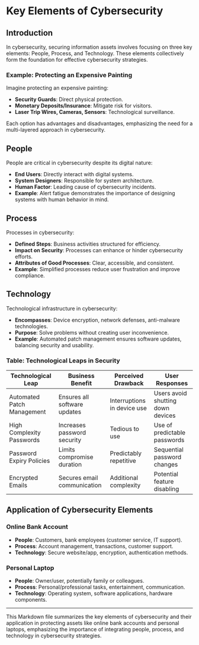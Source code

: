 # Key Elements of Cybersecurity

## Introduction

In cybersecurity, securing information assets involves focusing on three key elements: People, Process, and Technology. These elements collectively form the foundation for effective cybersecurity strategies.

### Example: Protecting an Expensive Painting

Imagine protecting an expensive painting:
- **Security Guards**: Direct physical protection.
- **Monetary Deposits/Insurance**: Mitigate risk for visitors.
- **Laser Trip Wires, Cameras, Sensors**: Technological surveillance.

Each option has advantages and disadvantages, emphasizing the need for a multi-layered approach in cybersecurity.

## People

People are critical in cybersecurity despite its digital nature:
- **End Users**: Directly interact with digital systems.
- **System Designers**: Responsible for system architecture.
- **Human Factor**: Leading cause of cybersecurity incidents.
- **Example**: Alert fatigue demonstrates the importance of designing systems with human behavior in mind.

## Process

Processes in cybersecurity:
- **Defined Steps**: Business activities structured for efficiency.
- **Impact on Security**: Processes can enhance or hinder cybersecurity efforts.
- **Attributes of Good Processes**: Clear, accessible, and consistent.
- **Example**: Simplified processes reduce user frustration and improve compliance.

## Technology

Technological infrastructure in cybersecurity:
- **Encompasses**: Device encryption, network defenses, anti-malware technologies.
- **Purpose**: Solve problems without creating user inconvenience.
- **Example**: Automated patch management ensures software updates, balancing security and usability.

### Table: Technological Leaps in Security

| Technological Leap         | Business Benefit               | Perceived Drawback             | User Responses                   |
|----------------------------|--------------------------------|--------------------------------|----------------------------------|
| Automated Patch Management | Ensures all software updates   | Interruptions in device use     | Users avoid shutting down devices|
| High Complexity Passwords  | Increases password security    | Tedious to use                 | Use of predictable passwords    |
| Password Expiry Policies   | Limits compromise duration    | Predictably repetitive         | Sequential password changes     |
| Encrypted Emails           | Secures email communication   | Additional complexity          | Potential feature disabling    |

## Application of Cybersecurity Elements

### Online Bank Account

- **People**: Customers, bank employees (customer service, IT support).
- **Process**: Account management, transactions, customer support.
- **Technology**: Secure website/app, encryption, authentication methods.

### Personal Laptop

- **People**: Owner/user, potentially family or colleagues.
- **Process**: Personal/professional tasks, entertainment, communication.
- **Technology**: Operating system, software applications, hardware components.

---

This Markdown file summarizes the key elements of cybersecurity and their application in protecting assets like online bank accounts and personal laptops, emphasizing the importance of integrating people, process, and technology in cybersecurity strategies.
